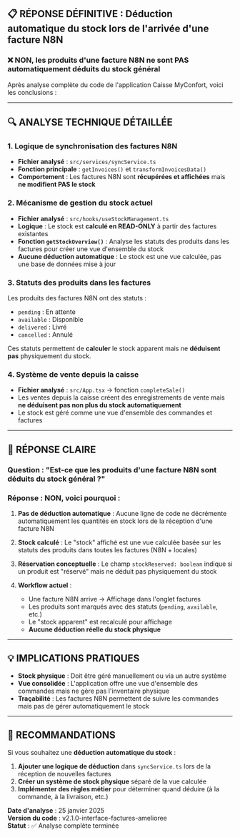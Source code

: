 ## 📋 RÉPONSE DÉFINITIVE : Déduction automatique du stock lors de l'arrivée d'une facture N8N

### ❌ **NON, les produits d'une facture N8N ne sont PAS automatiquement déduits du stock général**

Après analyse complète du code de l'application Caisse MyConfort, voici les conclusions :

---

## 🔍 **ANALYSE TECHNIQUE DÉTAILLÉE**

### 1. **Logique de synchronisation des factures N8N**
- **Fichier analysé** : `src/services/syncService.ts`
- **Fonction principale** : `getInvoices()` et `transformInvoicesData()`
- **Comportement** : Les factures N8N sont **récupérées et affichées** mais **ne modifient PAS le stock**

### 2. **Mécanisme de gestion du stock actuel**
- **Fichier analysé** : `src/hooks/useStockManagement.ts`
- **Logique** : Le stock est **calculé en READ-ONLY** à partir des factures existantes
- **Fonction `getStockOverview()`** : Analyse les statuts des produits dans les factures pour créer une vue d'ensemble du stock
- **Aucune déduction automatique** : Le stock est une vue calculée, pas une base de données mise à jour

### 3. **Statuts des produits dans les factures**
Les produits des factures N8N ont des statuts :
- `pending` : En attente
- `available` : Disponible  
- `delivered` : Livré
- `cancelled` : Annulé

Ces statuts permettent de **calculer** le stock apparent mais ne **déduisent pas** physiquement du stock.

### 4. **Système de vente depuis la caisse**
- **Fichier analysé** : `src/App.tsx` → fonction `completeSale()`
- Les ventes depuis la caisse créent des enregistrements de vente mais **ne déduisent pas non plus du stock automatiquement**
- Le stock est géré comme une vue d'ensemble des commandes et factures

---

## 🎯 **RÉPONSE CLAIRE**

### **Question** : "Est-ce que les produits d'une facture N8N sont déduits du stock général ?"

### **Réponse** : **NON**, voici pourquoi :

1. **Pas de déduction automatique** : Aucune ligne de code ne décrémente automatiquement les quantités en stock lors de la réception d'une facture N8N

2. **Stock calculé** : Le "stock" affiché est une vue calculée basée sur les statuts des produits dans toutes les factures (N8N + locales)

3. **Réservation conceptuelle** : Le champ `stockReserved: boolean` indique si un produit est "réservé" mais ne déduit pas physiquement du stock

4. **Workflow actuel** :
   - Une facture N8N arrive → Affichage dans l'onglet factures
   - Les produits sont marqués avec des statuts (`pending`, `available`, etc.)
   - Le "stock apparent" est recalculé pour affichage
   - **Aucune déduction réelle du stock physique**

---

## 💡 **IMPLICATIONS PRATIQUES**

- **Stock physique** : Doit être géré manuellement ou via un autre système
- **Vue consolidée** : L'application offre une vue d'ensemble des commandes mais ne gère pas l'inventaire physique
- **Traçabilité** : Les factures N8N permettent de suivre les commandes mais pas de gérer automatiquement le stock

---

## 📝 **RECOMMANDATIONS**

Si vous souhaitez une **déduction automatique du stock** :

1. **Ajouter une logique de déduction** dans `syncService.ts` lors de la réception de nouvelles factures
2. **Créer un système de stock physique** séparé de la vue calculée
3. **Implémenter des règles métier** pour déterminer quand déduire (à la commande, à la livraison, etc.)

**Date d'analyse** : 25 janvier 2025  
**Version du code** : v2.1.0-interface-factures-amelioree  
**Statut** : ✅ Analyse complète terminée
